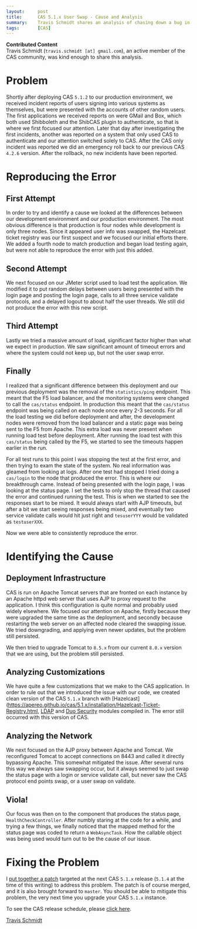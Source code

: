 ```yaml
---
layout:     post
title:      CAS 5.1.x User Swap - Cause and Analysis
summary:    Travis Schmidt shares an analysis of chasing down a bug in CAS 5.1.x where user identities were swapped.
tags:       [CAS]
---
```


<div class="alert alert-info">
  <strong>Contributed Content</strong><br/>Travis Schmidt (<code>travis.schmidt [at] gmail.com</code>), an active member of the CAS community, was kind enough to share this analysis.
</div>

# Problem

Shortly after deploying CAS `5.1.2` to our production environment, we received incident reports of users signing into various systems as themselves, but were presented with the accounts of other random users.  The first applications we received reports on were GMail and Box, which both used Shibboleth and the ShibCAS plugin to authenticate, so that is where we first focused our attention. Later that day after investigating the first incidents, another was reported on a system that only used CAS to authenticate and our attention switched solely to CAS.  After the CAS only incident was reported we did an emergency roll back to our previous CAS `4.2.6` version.  After the rollback, no new incidents have been reported.

# Reproducing the Error

## First Attempt

In order to try and identify a cause we looked at the differences between our development environment and our production environment.  The most obvious difference is that production is four nodes while development is only three nodes.  Since it appeared user info was swapped, the Hazelcast ticket registry was our first suspect and we focused our initial efforts there.  We added a fourth node to match production and began load testing again, but were not able to reproduce the error with just this added.  

## Second Attempt

We next focused on our JMeter script used to load test the application.  We modified it to put random delays between users being presented with the login page and posting the login page, calls to all three service validate protocols, and a delayed logout to about half the user threads.  We still did not produce the error with this new script.

## Third Attempt

Lastly we tried a massive amount of load, significant factor higher than what we expect in production.  We saw significant amount of timeout errors and where the system could not keep up, but not the user swap error.

## Finally

I realized that a significant difference between this deployment and our previous deployment was the removal of the `statistics/ping` endpoint.  This meant that the F5 load balancer, and the monitoring systems were changed to call the `cas/status` endpoint.  In production this meant that the `cas/status` endpoint was being called on each node once every 2-3 seconds.  For all the load testing we did before deployment and after, the development nodes were removed from the load balancer and a static page was being sent to the F5 from Apache.  This extra load was never present when running load test before deployment. After running the load test with this `cas/status` being called by the F5, we started to see the timeouts happen earlier in the run.  

For all test runs to this point I was stopping the test at the first error, and then trying to exam the state of the system.  No real information was gleamed from looking at logs.  After one test had stopped I tried doing a `cas/login` to the node that produced the error.  This is where our breakthrough came.  Instead of being presented with the login page, I was looking at the status page. I set the tests to only stop the thread that caused the error and continued running the test.  This is when we started to see the responses start to be mixed.  It would always start with AJP timeouts, but after a bit we start seeing responses being mixed, and eventually two service validate calls would hit just right and `tesuserYYY` would be validated as `testuserXXX`. 

Now we were able to consistently reproduce the error.

# Identifying the Cause

## Deployment Infrastructure 

CAS is run on Apache Tomcat servers that are fronted on each instance by an Apache httpd web server that uses AJP to proxy request to the application.  I think this configuration is quite normal and probably used widely elsewhere.  We focused our attention on Apache, firstly because they were upgraded the same time as the deployment, and secondly because restarting the web server on an affected node cleared the swapping issue.  We tried downgrading, and applying even newer updates, but the problem still persisted.

We then tried to upgrade Tomcat to `8.5.x` from our current `8.0.x` version that we are using, but the problem still persisted.  

## Analyzing Customizations

We have quite a few customizations that we make to the CAS application.  In order to rule out that we introduced the issue with our code, we created clean version of the CAS `5.1.x` branch with [Hazelcast](https://apereo.github.io/cas/5.1.x/installation/Hazelcast-Ticket-Registry.html, [LDAP](https://apereo.github.io/cas/5.1.x/installation/LDAP-Authentication.html) and [Duo Security](https://apereo.github.io/cas/5.1.x/installation/DuoSecurity-Authentication.html) modules compiled in.  The error still occurred with this version of CAS.

## Analyzing the Network

We next focused on the AJP proxy between Apache and Tomcat.  We reconfigured Tomcat to accept connections on 8443 and called it directly bypassing Apache.  This somewhat mitigated the issue.  After several runs this way we always saw swapping occur, but it always seemed to just swap the status page with a login or service validate call, but never saw the CAS protocol end points swap, or a user swap on validate.  

## Viola!

Our focus was then on to the component that produces the status page, `HealthCheckController`.  After numbly staring at the code for a while, and trying a few things, we finally noticed that the mapped method for the status page was coded to return a `WebAsyncTask`. How the callable object was being used would turn out to be the cause of our issue.

# Fixing the Problem 
 
I [put together a patch]( https://github.com/apereo/cas/pull/2891) targeted at the next CAS `5.1.x` release (`5.1.4` at the time of this writing) to address this problem. The patch is of course merged, and it is also brought forward to `master`. You should be able to mitigate this problem, the very next time you upgrade your CAS `5.1.x` instance.

To see the CAS release schedule, please [click here](https://github.com/apereo/cas/milestones).

[Travis Schmidt](travis.schmidt@gmail.com)